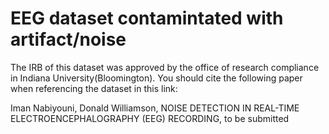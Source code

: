# EEG dataset contamintated with artifact/noise
The IRB of this dataset was approved by the office of research compliance in Indiana University(Bloomington).
You should cite the following paper when referencing the dataset in this link:

Iman Nabiyouni, Donald Williamson, NOISE DETECTION IN REAL-TIME ELECTROENCEPHALOGRAPHY (EEG) RECORDING, to be submitted

